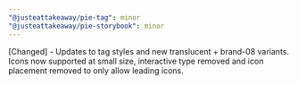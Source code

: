 ```yaml
---
"@justeattakeaway/pie-tag": minor
"@justeattakeaway/pie-storybook": minor
---
```


[Changed] - Updates to tag styles and new translucent + brand-08 variants. Icons now supported at small size, interactive type removed and icon placement removed to only allow leading icons.
